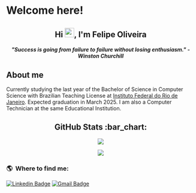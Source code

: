 # Welcome here! 

<h2 align="center">Hi <img src="https://media.giphy.com/media/hvRJCLFzcasrR4ia7z/giphy.gif" width="25px">, I'm Felipe Oliveira</h2>

<h5 align="center">"Success is going from failure to failure without losing enthusiasm." - Winston Churchill</h5>

## About me

Currently studying the last year of the Bachelor of Science in Computer Science with Brazilian Teaching License at [Instituto Federal do Rio de Janeiro](https://portal.ifrj.edu.br). Expected graduation in March 2025. I am also a Computer Technician at the same Educational Institution.

<h2 align="center">GitHub Stats :bar_chart:</h2>

<p align="center" id="top-langs">
  <img src="https://github-readme-stats.vercel.app/api/top-langs/?username=felipedavi&layout=compact&title_color=03ADDF&bg_color=0D1117&text_color=fafafa">
</p>

<p align="center" id="github-resume-status">
  <img src="https://github-readme-stats.vercel.app/api?username=felipedavi&theme=vue&show_icons=true&icon_color=03ADDF&title_color=03ADDF&bg_color=0D1117&text_color=fafafa">
</p>

### :earth_americas: &nbsp;Where to find me:

[![Linkedin Badge](https://img.shields.io/badge/-LinkedIn-blue?style=flat-square&logo=Linkedin&logoColor=white&link=https://www.linkedin.com/in/felipedavidesouzaoliveira/)](https://www.linkedin.com/in/felipedavidesouzaoliveira/)
[![Gmail Badge](https://img.shields.io/badge/-Gmail-c14438?style=flat-square&logo=Gmail&logoColor=white&link=mailto:ffdavisoliveira@gmail.com)](mailto:ffdavisoliveira@gmail.com)
